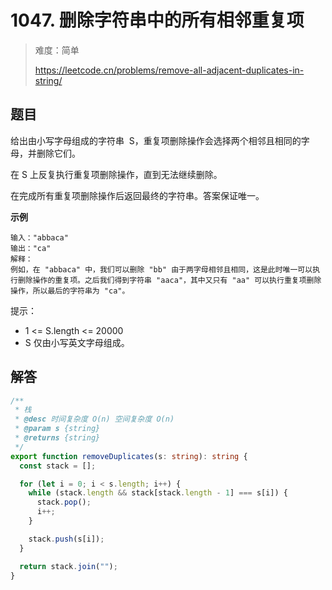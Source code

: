 # 1047. 删除字符串中的所有相邻重复项

> 难度：简单
>
> https://leetcode.cn/problems/remove-all-adjacent-duplicates-in-string/

## 题目

给出由小写字母组成的字符串  S，重复项删除操作会选择两个相邻且相同的字母，并删除它们。

在 S 上反复执行重复项删除操作，直到无法继续删除。

在完成所有重复项删除操作后返回最终的字符串。答案保证唯一。

**示例**

```
输入："abbaca"
输出："ca"
解释：
例如，在 "abbaca" 中，我们可以删除 "bb" 由于两字母相邻且相同，这是此时唯一可以执行删除操作的重复项。之后我们得到字符串 "aaca"，其中又只有 "aa" 可以执行重复项删除操作，所以最后的字符串为 "ca"。
```

提示：

- 1 <= S.length <= 20000
- S 仅由小写英文字母组成。

## 解答

```typescript
/**
 * 栈
 * @desc 时间复杂度 O(n) 空间复杂度 O(n)
 * @param s {string}
 * @returns {string}
 */
export function removeDuplicates(s: string): string {
  const stack = [];

  for (let i = 0; i < s.length; i++) {
    while (stack.length && stack[stack.length - 1] === s[i]) {
      stack.pop();
      i++;
    }

    stack.push(s[i]);
  }

  return stack.join("");
}
```
